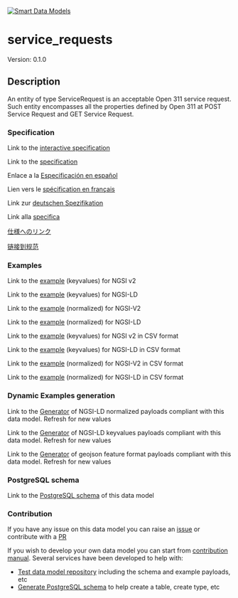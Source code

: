 [![Smart Data Models](https://smartdatamodels.org/wp-content/uploads/2022/01/SmartDataModels_logo.png "Logo")](https://smartdatamodels.org)
# service_requests
Version: 0.1.0

## Description 

An entity of type ServiceRequest is an acceptable Open 311 service request. Such entity encompasses all the properties defined by Open 311 at POST Service Request and GET Service Request.
### Specification

Link to the [interactive specification](https://swagger.lab.fiware.org/?url=https://smart-data-models.github.io/dataModel.IssueTracking/service_requests/swagger.yaml)

Link to the [specification](https://github.com/smart-data-models/dataModel.IssueTracking/blob/master/service_requests/doc/spec.md)

Enlace a la [Especificación en español](https://github.com/smart-data-models/dataModel.IssueTracking/blob/master/service_requests/doc/spec_ES.md)

Lien vers le [spécification en français](https://github.com/smart-data-models/dataModel.IssueTracking/blob/master/service_requests/doc/spec_FR.md)

Link zur [deutschen Spezifikation](https://github.com/smart-data-models/dataModel.IssueTracking/blob/master/service_requests/doc/spec_DE.md)

Link alla [specifica](https://github.com/smart-data-models/dataModel.IssueTracking/blob/master/service_requests/doc/spec_IT.md)

[仕様へのリンク](https://github.com/smart-data-models/dataModel.IssueTracking/blob/master/service_requests/doc/spec_JA.md)

[链接到规范](https://github.com/smart-data-models/dataModel.IssueTracking/blob/master/service_requests/doc/spec_ZH.md)
### Examples

Link to the [example](https://smart-data-models.github.io/dataModel.IssueTracking/service_requests/examples/example.json) (keyvalues) for NGSI v2

Link to the [example](https://smart-data-models.github.io/dataModel.IssueTracking/service_requests/examples/example.jsonld) (keyvalues) for NGSI-LD

Link to the [example](https://smart-data-models.github.io/dataModel.IssueTracking/service_requests/examples/example-normalized.json) (normalized) for NGSI-V2

Link to the [example](https://smart-data-models.github.io/dataModel.IssueTracking/service_requests/examples/example-normalized.jsonld) (normalized) for NGSI-LD

Link to the [example](https://github.com/smart-data-models/dataModel.IssueTracking/blob/master/service_requests/examples/example.json.csv) (keyvalues) for NGSI v2 in CSV format

Link to the [example](https://github.com/smart-data-models/dataModel.IssueTracking/blob/master/service_requests/examples/example.jsonld.csv) (keyvalues) for NGSI-LD in CSV format

Link to the [example](https://github.com/smart-data-models/dataModel.IssueTracking/blob/master/service_requests/examples/example-normalized.json.csv) (normalized) for NGSI-V2 in CSV format

Link to the [example](https://github.com/smart-data-models/dataModel.IssueTracking/blob/master/service_requests/examples/example-normalized.jsonld.csv) (normalized) for NGSI-LD in CSV format
### Dynamic Examples generation

Link to the [Generator](https://smartdatamodels.org/extra/ngsi-ld_generator.php?schemaUrl=https://raw.githubusercontent.com/smart-data-models/dataModel.IssueTracking/master/service_requests/schema.json&email=info@smartdatamodels.org) of NGSI-LD normalized payloads compliant with this data model. Refresh for new values

Link to the [Generator](https://smartdatamodels.org/extra/ngsi-ld_generator_keyvalues.php?schemaUrl=https://raw.githubusercontent.com/smart-data-models/dataModel.IssueTracking/master/service_requests/schema.json&email=info@smartdatamodels.org) of NGSI-LD keyvalues payloads compliant with this data model. Refresh for new values

Link to the [Generator](https://smartdatamodels.org/extra/geojson_features_generator.php?schemaUrl=https://raw.githubusercontent.com/smart-data-models/dataModel.IssueTracking/master/service_requests/schema.json&email=info@smartdatamodels.org) of geojson feature format payloads compliant with this data model. Refresh for new values
### PostgreSQL schema

Link to the [PostgreSQL schema](https://github.com/smart-data-models/dataModel.IssueTracking/blob/master/service_requests/schema.sql) of this data model
### Contribution

 If you have any issue on this data model you can raise an [issue](https://github.com/smart-data-models/dataModel.IssueTracking/issues)  or contribute with a [PR](https://github.com/smart-data-models/dataModel.IssueTracking/pulls)

 If you wish to develop your own data model you can start from [contribution manual](https://bit.ly/contribution_manual). Several services have been developed to help with: 
 - [Test data model repository](https://smartdatamodels.org/index.php/data-models-contribution-api/) including the schema and example payloads, etc
 - [Generate PostgreSQL schema](https://smartdatamodels.org/index.php/sql-service/) to help create a table, create type, etc
